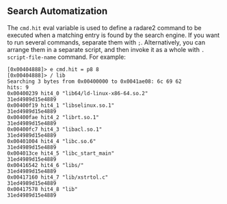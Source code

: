 ## Search Automatization

The `cmd.hit` eval variable is used to define a radare2 command to be executed when a matching entry is found by the search engine. If you want to run several commands, separate them with `;`. Alternatively, you can arrange them in a separate script, and then invoke it as a whole with `. script-file-name` command.
For example:

    [0x00404888]> e cmd.hit = p8 8
    [0x00404888]> / lib
    Searching 3 bytes from 0x00400000 to 0x0041ae08: 6c 69 62 
    hits: 9
    0x00400239 hit4_0 "lib64/ld-linux-x86-64.so.2"
    31ed4989d15e4889
    0x00400f19 hit4_1 "libselinux.so.1"
    31ed4989d15e4889
    0x00400fae hit4_2 "librt.so.1"
    31ed4989d15e4889
    0x00400fc7 hit4_3 "libacl.so.1"
    31ed4989d15e4889
    0x00401004 hit4_4 "libc.so.6"
    31ed4989d15e4889
    0x004013ce hit4_5 "libc_start_main"
    31ed4989d15e4889
    0x00416542 hit4_6 "libs/"
    31ed4989d15e4889
    0x00417160 hit4_7 "lib/xstrtol.c"
    31ed4989d15e4889
    0x00417578 hit4_8 "lib"
    31ed4989d15e4889
